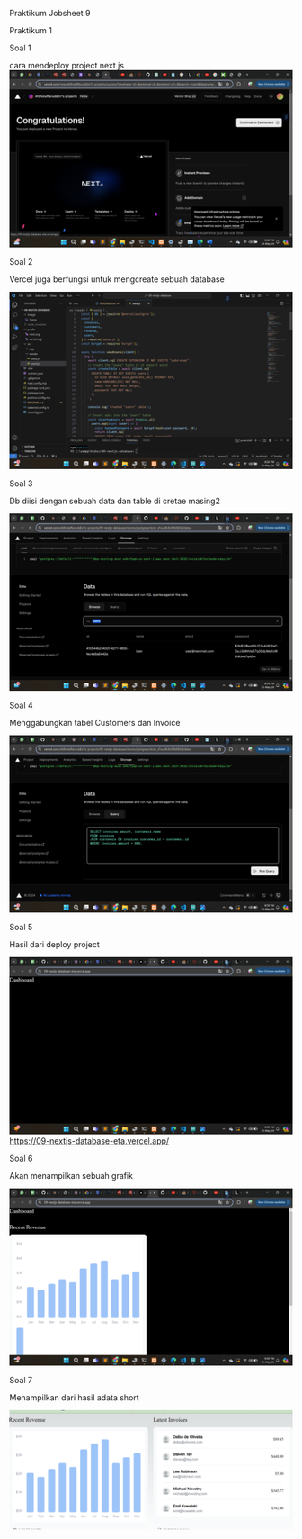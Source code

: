 Praktikum Jobsheet 9

Praktikum 1

Soal 1

cara mendeploy project next js
![Output](image/1.png)

Soal 2

Vercel juga berfungsi untuk mengcreate sebuah database

![Output](image/2.png)

Soal 3

Db diisi dengan sebuah data dan table di cretae masing2

![Output](image/3.png)

Soal 4

Menggabungkan tabel Customers dan Invoice

![Output](image/4.png)

Soal 5

Hasil dari deploy project

![Output](image/5.png)
https://09-nextjs-database-eta.vercel.app/

Soal 6

Akan menampilkan sebuah grafik

![Output](image/6.png)

Soal 7

Menampilkan dari hasil adata short

![Output](image/7.png)